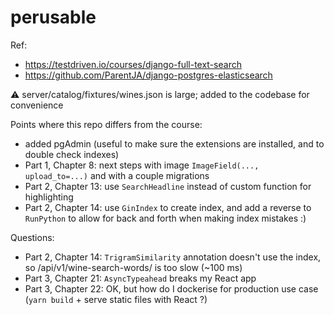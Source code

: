 # perusable

Ref:

- https://testdriven.io/courses/django-full-text-search
- https://github.com/ParentJA/django-postgres-elasticsearch

⚠️ server/catalog/fixtures/wines.json is large; added to the codebase for convenience

Points where this repo differs from the course:

- added pgAdmin (useful to make sure the extensions are installed, and to double check indexes)
- Part 1, Chapter 8: next steps with image `ImageField(..., upload_to=...)` and with a couple migrations
- Part 2, Chapter 13: use `SearchHeadline` instead of custom function for highlighting
- Part 2, Chapter 14: use `GinIndex` to create index, and add a reverse to `RunPython` to allow for back and forth when making index mistakes :)

Questions:

- Part 2, Chapter 14: `TrigramSimilarity` annotation doesn't use the index, so /api/v1/wine-search-words/ is too slow (~100 ms)
- Part 3, Chapter 21: `AsyncTypeahead` breaks my React app
- Part 3, Chapter 22: OK, but how do I dockerise for production use case (`yarn build` + serve static files with React ?)
